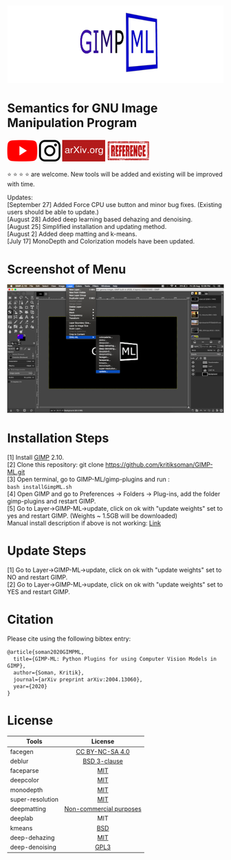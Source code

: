 <img src="https://github.com/kritiksoman/tmp/blob/master/cover.png" width="1280" height="180"> <br>
# Semantics for GNU Image Manipulation Program
### [<img src="https://github.com/kritiksoman/tmp/blob/master/yt.png" width="70" height="50">](https://www.youtube.com/channel/UCzZn99R6Zh0ttGqvZieT4zw) [<img src="https://github.com/kritiksoman/tmp/blob/master/inst.png" width="50" height="50">](https://www.instagram.com/explore/tags/gimpml/) [<img src="https://github.com/kritiksoman/tmp/blob/master/arxiv.png" width="100" height="50">](https://arxiv.org/abs/2004.13060) [<img src="https://github.com/kritiksoman/tmp/blob/master/ref.png" width="100" height="50">](https://github.com/kritiksoman/GIMP-ML/wiki/References)<br>

:star: :star: :star: :star: are welcome. New tools will be added and existing will be improved with time.<br>

Updates: <br>
[September 27] Added Force CPU use button and minor bug fixes. (Existing users should be able to update.)<br>
[August 28] Added deep learning based dehazing and denoising. <br>
[August 25] Simplified installation and updating method. <br>
[August 2] Added deep matting and k-means. <br>
[July 17] MonoDepth and Colorization models have been updated. <br>

# Screenshot of Menu
![image1](https://github.com/kritiksoman/tmp/blob/master/screenshot.png)

# Installation Steps
[1] Install [GIMP](https://www.gimp.org/downloads/) 2.10.<br>
[2] Clone this repository: git clone https://github.com/kritiksoman/GIMP-ML.git <br>
[3] Open terminal, go to GIMP-ML/gimp-plugins and run : <br>
    ```bash installGimpML.sh```<br>
[4] Open GIMP and go to Preferences -> Folders -> Plug-ins, add the folder gimp-plugins and restart GIMP. <br>
[5] Go to Layer->GIMP-ML->update, click on ok with "update weights" set to yes and restart GIMP. (Weights ~ 1.5GB will be downloaded)<br>
Manual install description if above is not working: [Link](https://github.com/kritiksoman/GIMP-ML/blob/master/INSTALLATION.md) <br>

# Update Steps
[1] Go to Layer->GIMP-ML->update, click on ok with "update weights" set to NO and restart GIMP. <br>
[2] Go to Layer->GIMP-ML->update, click on ok with "update weights" set to YES and restart GIMP. <br>

# Citation
Please cite using the following bibtex entry:

```
@article{soman2020GIMPML,
  title={GIMP-ML: Python Plugins for using Computer Vision Models in GIMP},
  author={Soman, Kritik},
  journal={arXiv preprint arXiv:2004.13060},
  year={2020}
}
```

# License
| Tools | License |
| ------------- |:-------------:| 
| facegen | [CC BY-NC-SA 4.0](https://github.com/switchablenorms/CelebAMask-HQ#dataset-agreement) |
| deblur | [BSD 3-clause](https://github.com/VITA-Group/DeblurGANv2/blob/master/LICENSE) |
| faceparse | [MIT](https://github.com/zllrunning/face-parsing.PyTorch/blob/master/LICENSE) |
| deepcolor | [MIT](https://github.com/junyanz/interactive-deep-colorization/blob/master/LICENSE) | 
| monodepth | [MIT](https://github.com/intel-isl/MiDaS/blob/master/LICENSE) |
| super-resolution | [MIT](https://github.com/twtygqyy/pytorch-SRResNet/blob/master/LICENSE) |
| deepmatting | [Non-commercial purposes](https://github.com/poppinace/indexnet_matting/blob/master/Adobe%20Deep%20Image%20Mattng%20Dataset%20License%20Agreement.pdf) |
| deeplab | MIT |
| kmeans | [BSD](https://github.com/scipy/scipy/blob/master/LICENSE.txt) |
| deep-dehazing | [MIT](https://github.com/MayankSingal/PyTorch-Image-Dehazing/blob/master/LICENSE) |
| deep-denoising | [GPL3](https://github.com/SaoYan/DnCNN-PyTorch/blob/master/LICENSE) |
